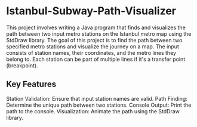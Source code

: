 # Istanbul-Subway-Path-Visualizer
This project involves writing a Java program that finds and visualizes the path between two input metro stations on the Istanbul metro map using the StdDraw library.
The goal of this project is to find the path between two specified metro stations and visualize the journey on a map. The input consists of station names, their coordinates, and the metro lines they belong to.
Each station can be part of multiple lines if it's a transfer point (breakpoint).
## Key Features
  Station Validation: Ensure that input station names are valid.
  Path Finding: Determine the unique path between two stations.
  Console Output: Print the path to the console.
  Visualization: Animate the path using the StdDraw library.
